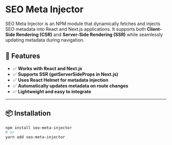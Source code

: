 # SEO Meta Injector

SEO Meta Injector is an NPM module that dynamically fetches and injects SEO metadata into React and Next.js applications. It supports both **Client-Side Rendering (CSR)** and **Server-Side Rendering (SSR)** while seamlessly updating metadata during navigation.

## 🚀 Features

- ✅ **Works with React and Next.js**
- ✅ **Supports SSR (getServerSideProps in Next.js)**
- ✅ **Uses React Helmet for metadata injection**
- ✅ **Automatically updates metadata on route changes**
- ✅ **Lightweight and easy to integrate**

---

## 📦 Installation

```sh
npm install seo-meta-injector
# or
yarn add seo-meta-injector
```

